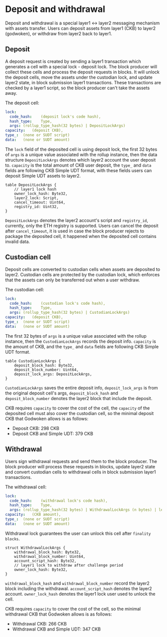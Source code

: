 # Deposit and withdrawal

Deposit and withdrawal is a special layer1 <-> layer2 messaging mechanism with assets transfer. Users can deposit assets from layer1 (CKB) to layer2 (godwoken), or withdraw from layer2 back to layer1.

## Deposit

A deposit request is created by sending a layer1 transaction which generates a cell with a special lock - deposit lock. The block producer will collect these cells and process the deposit requests in blocks. It will unlock the deposit cells, move the assets under the custodian lock, and update layer2 state, in block submission layer1 transactions. These transactions are checked by a layer1 script, so the block producer can't take the assets away.

The deposit cell:

``` yaml
lock:
  code_hash:    (deposit lock's code hash),
  hash_type:    Type,
  args: (rollup_type_hash(32 bytes) | DepositLockArgs)
capacity:   (deposit CKB),
type_:  (none or SUDT script)
data:   (none or SUDT amount)
```

The `lock` field of the deposited cell is using deposit lock, the first 32 bytes of `args` is a unique value associated with the rollup instance, then the data structure `DepositLockArgs` denotes which layer2 account the user deposit to. `capacity` is the total amount of CKB user deposit, the `type_` and `data` fields are following CKB Simple UDT format, with these fields users can deposit Simple UDT assets to layer2.

```
table DepositLockArgs {
    // layer1 lock hash
    owner_lock_hash: Byte32,
    layer2_lock: Script,
    cancel_timeout: Uint64,
    registry_id: Uint32,
}
```

`DepositLockArgs` denotes the layer2 account's script and `registry_id`, currently, only the ETH registry is supported. Users can cancel the deposit after `cancel_timeout`, it is used in case the block producer rejects to package the deposited cell, it happened when the deposited cell contains invalid data.

## Custodian cell

Deposit cells are converted to custodian cells when assets are deposited to layer2. Custodian cells are protected by the custodian lock, which enforces that the assets can only be transferred out when a user withdraw.

The custodian cell:

``` yaml
lock:
  code_hash:    (custodian lock's code hash),
  hash_type:    Type,
  args: (rollup_type_hash(32 bytes) | CustodianLockArgs)
capacity:   (deposit CKB),
type_:  (none or SUDT script)
data:   (none or SUDT amount)
```

The first 32 bytes of `args` is a unique value associated with the rollup instance, then the `CustodianLockArgs` records the deposit info. `capacity` is the amount of CKB, and the `type_` and `data` fields are following CKB Simple UDT format.

```
table CustodianLockArgs {
    deposit_block_hash: Byte32,
    deposit_block_number: Uint64,
    deposit_lock_args: DepositLockArgs,
}
```

`CustodianLockArgs` saves the entire deposit info, `deposit_lock_args` is from the original deposit cell's args, `deposit_block_hash` and `deposit_block_number` denotes the layer2 block that include the deposit.

CKB requires `capacity` to cover the cost of the cell, the `capacity` of the deposited cell must also cover the custodian cell, so the minimal deposit CKB that Godwoken allows is as follows:

* Deposit CKB: 298 CKB
* Deposit CKB and Simple UDT: 379 CKB


## Withdrawal

Users sign withdrawal requests and send them to the block producer. The block producer will process these requests in blocks, update layer2 state and convert custodian cells to withdrawal cells in block submission layer1 transactions.

The withdrawal cell:

``` yaml
lock:
  code_hash:    (withdrawal lock's code hash),
  hash_type:    Type,
  args: (rollup_type_hash(32 bytes) | WithdrawalLockArgs (n bytes) | len (4 bytes) | layer1 owner lock (n bytes))
capacity:   (CKB amount),
type_:  (none or SUDT script)
data:   (none or SUDT amount)
```

Withdrawal lock guarantees the user can unlock this cell after `finality blocks`.

```
struct WithdrawalLockArgs {
    withdrawal_block_hash: Byte32,
    withdrawal_block_number: Uint64,
    account_script_hash: Byte32,
    // layer1 lock to withdraw after challenge period
    owner_lock_hash: Byte32,
}
```

`withdrawal_block_hash` and `withdrawal_block_number` record the layer2 block including the withdrawal. `account_script_hash` denotes the layer2 account. `owner_lock_hash` denotes the layer1 lock user used to unlock the cell.

CKB requires `capacity` to cover the cost of the cell, so the minimal withdrawal CKB that Godwoken allows is as follows:

* Withdrawal CKB: 266 CKB
* Withdrawal CKB and Simple UDT: 347 CKB
